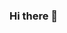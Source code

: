 ### Hi there 👋

<!--
**himj131/himj131** is a ✨ _special_ ✨ repository because its `README.md` (this file) appears on your GitHub profile.


[![My GitHub Stats](https://github-readme-stats.vercel.app/api/?username=himj131&count_private=true&theme=tokyonight&showicons=true)]()
[![My GitHub Language Stats](https://github-readme-stats.vercel.app/api/top-langs/?username=himj131&langs_count=5&theme=tokyonight)]()

Here are some ideas to get you started:

- 🔭 I’m currently working on ...
- 🌱 I’m currently learning ...
- 👯 I’m looking to collaborate on ...
- 🤔 I’m looking for help with ...
- 💬 Ask me about ...
- 📫 How to reach me: ...
- 😄 Pronouns: ...
- ⚡ Fun fact: ...
-->
